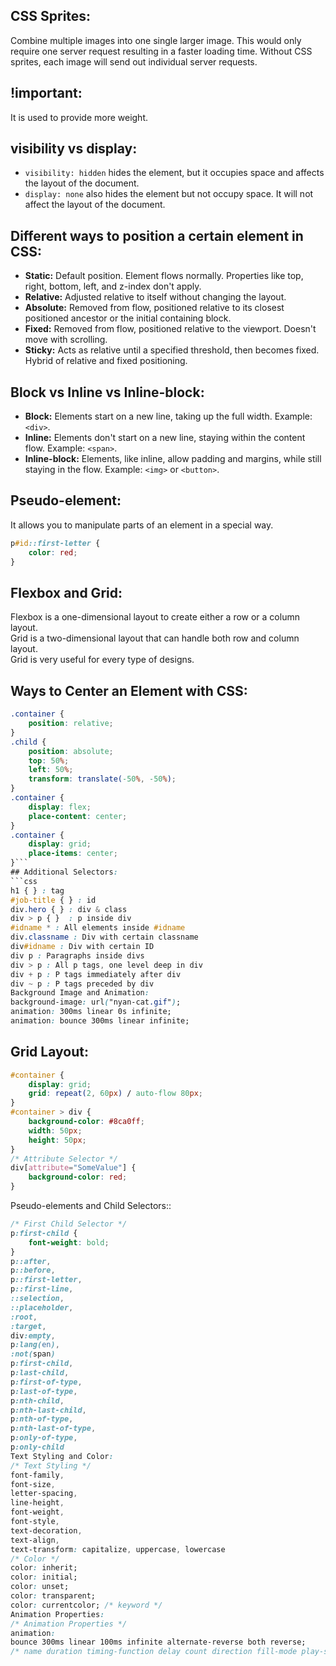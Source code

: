 <!-- css.md -->
## CSS Sprites:
Combine multiple images into one single larger image. This would only require one server request resulting in a faster loading time. Without CSS sprites, each image will send out individual server requests.

## !important:
It is used to provide more weight.

## visibility vs display:
- `visibility: hidden` hides the element, but it occupies space and affects the layout of the document.
- `display: none` also hides the element but not occupy space. It will not affect the layout of the document.

## Different ways to position a certain element in CSS:
- **Static:** Default position. Element flows normally. Properties like top, right, bottom, left, and z-index don't apply.
- **Relative:** Adjusted relative to itself without changing the layout.
- **Absolute:** Removed from flow, positioned relative to its closest positioned ancestor or the initial containing block.
- **Fixed:** Removed from flow, positioned relative to the viewport. Doesn't move with scrolling.
- **Sticky:** Acts as relative until a specified threshold, then becomes fixed. Hybrid of relative and fixed positioning.

## Block vs Inline vs Inline-block:
- **Block:** Elements start on a new line, taking up the full width. Example: `<div>`.
- **Inline:** Elements don't start on a new line, staying within the content flow. Example: `<span>`.
- **Inline-block:** Elements, like inline, allow padding and margins, while still staying in the flow. Example: `<img>` or `<button>`.

## Pseudo-element:
It allows you to manipulate parts of an element in a special way.
```css
p#id::first-letter {
    color: red;
}
```
## Flexbox and Grid:
Flexbox is a one-dimensional layout to create either a row or a column layout.   
Grid is a two-dimensional layout that can handle both row and column layout.    
Grid is very useful for every type of designs.  
## Ways to Center an Element with CSS:
```css
.container { 
    position: relative; 
}  
.child { 
    position: absolute; 
    top: 50%; 
    left: 50%; 
    transform: translate(-50%, -50%); 
}  
.container { 
    display: flex; 
    place-content: center; 
}  
.container { 
    display: grid; 
    place-items: center; 
}```
## Additional Selectors:
```css
h1 { } : tag
#job-title { } : id
div.hero { } : div & class
div > p { }  : p inside div
#idname * : All elements inside #idname
div.classname : Div with certain classname
div#idname : Div with certain ID
div p : Paragraphs inside divs
div > p : All p tags, one level deep in div
div + p	: P tags immediately after div
div ~ p	: P tags preceded by div
Background Image and Animation:
background-image: url("nyan-cat.gif");  
animation: 300ms linear 0s infinite;
animation: bounce 300ms linear infinite;
```
## Grid Layout:
```css
#container {
    display: grid;
    grid: repeat(2, 60px) / auto-flow 80px;
}
#container > div {
    background-color: #8ca0ff;
    width: 50px;
    height: 50px;
}
/* Attribute Selector */
div[attribute="SomeValue"] {
    background-color: red;
}
```
Pseudo-elements and Child Selectors::
```css
/* First Child Selector */
p:first-child {
    font-weight: bold;
}
p::after,
p::before,
p::first-letter,
p::first-line,
::selection,
::placeholder,
:root,
:target,
div:empty,
p:lang(en),
:not(span)
p:first-child,
p:last-child,
p:first-of-type,
p:last-of-type,
p:nth-child,
p:nth-last-child,
p:nth-of-type,
p:nth-last-of-type,
p:only-of-type,
p:only-child
Text Styling and Color:
/* Text Styling */
font-family,
font-size,
letter-spacing,
line-height,
font-weight,
font-style,
text-decoration,
text-align,
text-transform: capitalize, uppercase, lowercase
/* Color */
color: inherit;
color: initial;
color: unset;
color: transparent;
color: currentcolor; /* keyword */
Animation Properties:
/* Animation Properties */
animation:
bounce 300ms linear 100ms infinite alternate-reverse both reverse;
/* name duration timing-function delay count direction fill-mode play-state */
```